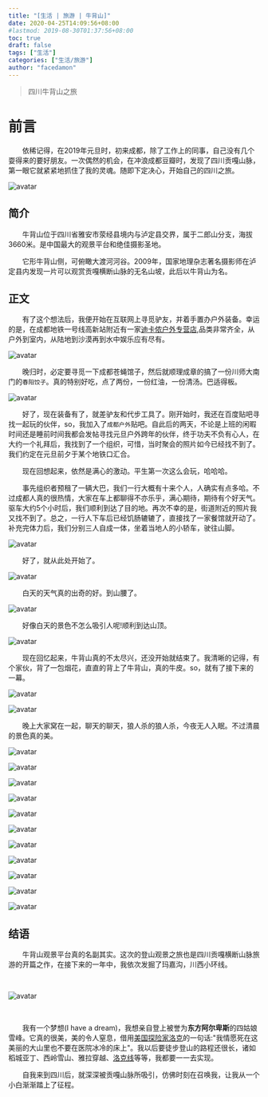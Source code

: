 ```yaml
---
title: "[生活 | 旅游 | 牛背山]"
date: 2020-04-25T14:09:56+08:00
#lastmod: 2019-08-30T01:37:56+08:00
toc: true
draft: false
tags: ["生活"]
categories: ["生活/旅游"]
author: "facedamon"
---
```


> 四川牛背山之旅

# 前言

&emsp;&emsp;依稀记得，在2019年元旦时，初来成都，除了工作上的同事，自己没有几个耍得来的要好朋友。一次偶然的机会，在冲浪成都豆瓣时，发现了四川贡嘎山脉，第一眼它就紧紧地抓住了我的灵魂。随即下定决心，开始自己的四川之旅。


![avatar](https://cdn.jsdelivr.net/gh/facedamon/MarkDownPhotos@master/life/travel/IMG_6236.JPG)

## 简介

&emsp;&emsp;牛背山位于四川省雅安市荥经县境内与泸定县交界，属于二郎山分支，海拔3660米。是中国最大的观景平台和绝佳摄影圣地。

&emsp;&emsp;它形牛背山侧，可俯瞰大渡河河谷。2009年，国家地理杂志著名摄影师在泸定县内发现一片可以观赏贡嘎横断山脉的无名山坡，此后以牛背山为名。

## 正文

&emsp;&emsp;有了这个想法后，我便开始在互联网上寻觅驴友，并着手置办户外装备。幸运的是，在成都地铁一号线高新站附近有一家[迪卡侬户外专营店](https://ditu.amap.com/place/B001C7UTVM),品类非常齐全，从户外到室内，从陆地到沙漠再到水中娱乐应有尽有。

![avatar](https://cdn.jsdelivr.net/gh/facedamon/MarkDownPhotos@master/life/travel/IMG_0498.JPG)

&emsp;&emsp;晚归时，必定要寻觅一下成都苍蝇馆子，然后就顺理成章的搞了一份川师大南门的`春阳饺子`。真的特别好吃，点了两份，一份红油，一份清汤。巴适得板。

![avatar](https://cdn.jsdelivr.net/gh/facedamon/MarkDownPhotos@master/life/travel/IMG_0499.JPG)

&emsp;&emsp;好了，现在装备有了，就差驴友和代步工具了。刚开始时，我还在百度贴吧寻找一起玩的伙伴，so，我加入了`成都户外`贴吧。自此后的两天，不论是上班的闲暇时间还是睡前时间我都会发帖寻找元旦户外跨年的伙伴，终于功夫不负有心人，在大约一个礼拜后，我找到了一个组织，可惜，当时聚会的照片如今已经找不到了。我们约定在元旦前夕于某个地铁口汇合。

&emsp;&emsp;现在回想起来，依然是满心的激动。平生第一次这么会玩，哈哈哈。

&emsp;&emsp;事先组织者预租了一辆大巴，我们一行大概有十来个人，人确实有点多哈。不过成都人真的很热情，大家在车上都聊得不亦乐乎，满心期待，期待有个好天气。驱车大约5个小时后，我们顺利到达了目的地。再次不幸的是，街道附近的照片我又找不到了。总之，一行人下车后已经饥肠辘辘了，直接找了一家餐馆就开动了。补充完体力后，我们分别三人自成一体，坐着当地人的小轿车，驶往山脚。

![avatar](https://cdn.jsdelivr.net/gh/facedamon/MarkDownPhotos@master/life/travel/IMG_3359.JPG)

&emsp;&emsp;好了，就从此处开始了。

![avatar](https://cdn.jsdelivr.net/gh/facedamon/MarkDownPhotos@master/life/travel/IMG_2730.JPG)

&emsp;&emsp;白天的天气真的出奇的好。到山腰了。

![avatar](https://cdn.jsdelivr.net/gh/facedamon/MarkDownPhotos@master/life/travel/IMG_3744.JPG)

&emsp;&emsp;好像白天的景色不怎么吸引人呢!顺利到达山顶。

![avatar](https://cdn.jsdelivr.net/gh/facedamon/MarkDownPhotos@master/life/travel/IMG_7238.JPG)

&emsp;&emsp;现在回忆起来，牛背山真的不太尽兴，还没开始就结束了。我清晰的记得，有个家伙，背了一包烟花，直直的背上了牛背山，真的牛皮。so，就有了接下来的一幕。

![avatar](https://cdn.jsdelivr.net/gh/facedamon/MarkDownPhotos@master/life/travel/IMG_6171.JPG)

![avatar](https://cdn.jsdelivr.net/gh/facedamon/MarkDownPhotos@master/life/travel/IMG_6167.JPG)

&emsp;&emsp;晚上大家窝在一起，聊天的聊天，狼人杀的狼人杀，今夜无人入眠。不过清晨的景色真的美。

![avatar](https://cdn.jsdelivr.net/gh/facedamon/MarkDownPhotos@master/life/travel/IMG_6225.JPG)

![avatar](https://cdn.jsdelivr.net/gh/facedamon/MarkDownPhotos@master/life/travel/IMG_7175.JPG)

![avatar](https://cdn.jsdelivr.net/gh/facedamon/MarkDownPhotos@master/life/travel/IMG_6247.JPG)

![avatar](https://cdn.jsdelivr.net/gh/facedamon/MarkDownPhotos@master/life/travel/IMG_6248.JPG)

![avatar](https://cdn.jsdelivr.net/gh/facedamon/MarkDownPhotos@master/life/travel/IMG_6250.JPG)

![avatar](https://cdn.jsdelivr.net/gh/facedamon/MarkDownPhotos@master/life/travel/IMG_5595.JPG)

![avatar](https://cdn.jsdelivr.net/gh/facedamon/MarkDownPhotos@master/life/travel/IMG_6245.JPG)

![avatar](https://cdn.jsdelivr.net/gh/facedamon/MarkDownPhotos@master/life/travel/IMG_6246.JPG)

![avatar](https://cdn.jsdelivr.net/gh/facedamon/MarkDownPhotos@master/life/travel/IMG_4965.JPG)

![avatar](https://cdn.jsdelivr.net/gh/facedamon/MarkDownPhotos@master/life/travel/IMG_8596.JPG)

![avatar](https://cdn.jsdelivr.net/gh/facedamon/MarkDownPhotos@master/life/travel/IMG_1225.JPG)

## 结语

&emsp;&emsp;牛背山观景平台真的名副其实。这次的登山观景之旅也是四川贡嘎横断山脉旅游的开篇之作，在接下来的一年中，我依次发掘了玛嘉沟，川西小环线。

<br>

![avatar](https://cdn.jsdelivr.net/gh/facedamon/MarkDownPhotos@master/life/travel/IMG_8168.JPG)

<br>

&emsp;&emsp;我有一个梦想(I have a dream)，我想亲自登上被誉为**东方阿尔卑斯**的四姑娘雪峰。它真的很美，美的令人窒息，借用[美国探险家洛克](https://baike.baidu.com/item/约瑟夫·洛克/6219541)的一句话:"我情愿死在这美丽的大山里也不要在医院冰冷的床上"。我以后要徒步登山的路程还很长，诸如稻城亚丁、西岭雪山、雅拉穿越、[洛克线](https://baike.baidu.com/item/洛克线/15839676)等等，我都要一一去实现。

&emsp;&emsp;自我来到四川后，就深深被贡嘎山脉所吸引，仿佛时刻在召唤我，让我从一个小白渐渐踏上了征程。